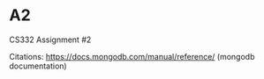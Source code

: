 # A2
CS332 Assignment #2

Citations:
https://docs.mongodb.com/manual/reference/ (mongodb documentation)
